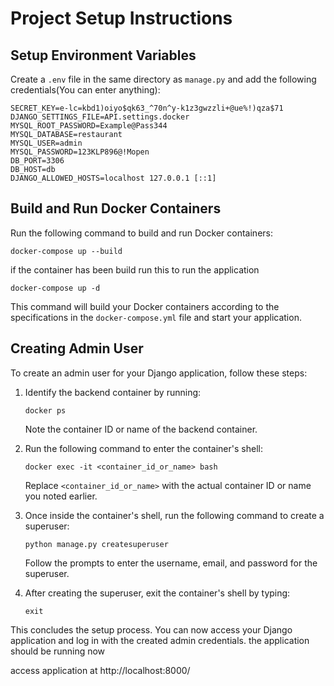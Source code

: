 # Project Setup Instructions

## Setup Environment Variables

Create a `.env` file in the same directory as `manage.py` and add the following credentials(You can enter anything):

```
SECRET_KEY=e-lc=kbd1)oiyo$qk63_^70n^y-k1z3gwzzli+@ue%!)qza$71
DJANGO_SETTINGS_FILE=API.settings.docker
MYSQL_ROOT_PASSWORD=Example@Pass344
MYSQL_DATABASE=restaurant
MYSQL_USER=admin
MYSQL_PASSWORD=123KLP896@!Mopen
DB_PORT=3306
DB_HOST=db
DJANGO_ALLOWED_HOSTS=localhost 127.0.0.1 [::1]
```

## Build and Run Docker Containers

Run the following command to build and run Docker containers:

```
docker-compose up --build
```

if the container has been build run this to run the application

```
docker-compose up -d

```

This command will build your Docker containers according to the specifications in the `docker-compose.yml` file and start your application.

## Creating Admin User

To create an admin user for your Django application, follow these steps:

1. Identify the backend container by running:

   ```
   docker ps
   ```

   Note the container ID or name of the backend container.

2. Run the following command to enter the container's shell:

   ```
   docker exec -it <container_id_or_name> bash
   ```

   Replace `<container_id_or_name>` with the actual container ID or name you noted earlier.

3. Once inside the container's shell, run the following command to create a superuser:

   ```
   python manage.py createsuperuser
   ```

   Follow the prompts to enter the username, email, and password for the superuser.

4. After creating the superuser, exit the container's shell by typing:

   ```
   exit
   ```

This concludes the setup process. You can now access your Django application and log in with the created admin credentials.
the application should be running now

access application at
http://localhost:8000/
